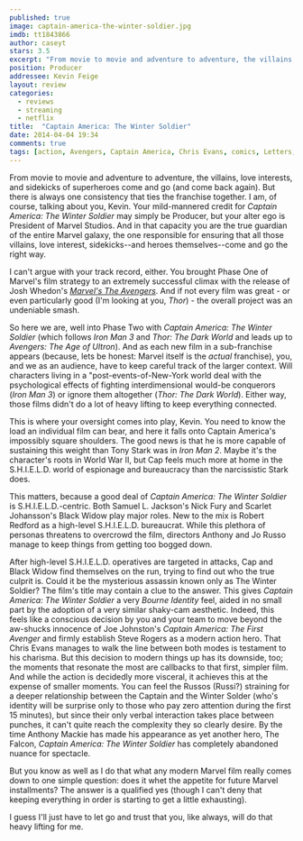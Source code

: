 ```yaml
---
published: true
image: captain-america-the-winter-soldier.jpg
imdb: tt1843866 
author: caseyt 
stars: 3.5
excerpt: "From movie to movie and adventure to adventure, the villains, love interests, and sidekicks of superheroes come and go (and come back again). But there is always one consistency that ties the franchise together. I am, of course, talking about you, Kevin."
position: Producer
addressee: Kevin Feige
layout: review
categories: 
  - reviews
  - streaming
  - netflix
title:  "Captain America: The Winter Soldier"
date: 2014-04-04 19:34
comments: true
tags: [action, Avengers, Captain America, Chris Evans, comics, Letters, Marvel, Robert Redford, Samuel L. Jackson, Scarlett Johansson]
---
```

From movie to movie and adventure to adventure, the villains, love interests, and sidekicks of superheroes come and go (and come back again). But there is always one consistency that ties the franchise together. I am, of course, talking about you, Kevin. Your mild-mannered credit for _Captain America: The Winter Soldier_ may simply be Producer, but your alter ego is President of Marvel Studios. And in that capacity you are the true guardian of the entire Marvel galaxy, the one responsible for ensuring that all those villains, love interest, sidekicks--and heroes themselves--come and go the right way.  

I can't argue with your track record, either. You brought Phase One of Marvel's film strategy to an extremely successful climax with the release of Josh Whedon's _[Marvel's The Avengers][1]_. And if not every film was great - or even particularly good (I'm looking at you, _Thor_) - the overall project was an undeniable smash.  

   [1]: http:///content/2012/5/10/the-avengers.html

So here we are, well into Phase Two with _Captain America: The Winter Soldier_ (which follows _Iron Man 3_ and _Thor: The Dark World_ and leads up to _Avengers: The Age of Ultron_). And as each new film in a sub-franchise appears (because, lets be honest: Marvel itself is the _actual_ franchise), you, and we as an audience, have to keep careful track of the larger context. Will characters living in a "post-events-of-New-York world deal with the psychological effects of fighting interdimensional would-be conquerors (_Iron Man 3_) or ignore them altogether (_Thor: The Dark World_). Either way, those films didn't do a lot of heavy lifting to keep everything connected.  

This is where your oversight comes into play, Kevin. You need to know the load an individual film can bear, and here it falls onto Captain America's impossibly square shoulders. The good news is that he is more capable of sustaining this weight than Tony Stark was in _Iron Man 2_. Maybe it's the character's roots in World War II, but Cap feels much more at home in the S.H.I.E.L.D. world of espionage and bureaucracy than the narcissistic Stark does.  

This matters, because a good deal of _Captain America: The Winter Soldier_ is S.H.I.E.L.D.-centric. Both Samuel L. Jackson's Nick Fury and Scarlet Johansson's Black Widow play major roles. New to the mix is Robert Redford as a high-level S.H.I.E.L.D. bureaucrat. While this plethora of personas threatens to overcrowd the film, directors Anthony and Jo Russo manage to keep things from getting too bogged down.  

After high-level S.H.I.E.L.D. operatives are targeted in attacks, Cap and Black Widow find themselves on the run, trying to find out who the true culprit is. Could it be the mysterious assassin known only as The Winter Soldier? The film's title may contain a clue to the answer. This gives _Captain America: The Winter Soldier_ a very _Bourne Identity_ feel, aided in no small part by the adoption of a very similar shaky-cam aesthetic. Indeed, this feels like a conscious decision by you and your team to move beyond the aw-shucks innocence of Joe Johnston's _Captain America: The First Avenger_ and firmly establish Steve Rogers as a modern action hero. That Chris Evans manages to walk the line between both modes is testament to his charisma. But this decision to modern things up has its downside, too; the moments that resonate the most are callbacks to that first, simpler film. And while the action is decidedly more visceral, it achieves this at the expense of smaller moments. You can feel the Russos (Russi?) straining for a deeper relationship between the Captain and the Winter Solder (who's identity will be surprise only to those who pay zero attention during the first 15 minutes), but since their only verbal interaction takes place between punches, it can't quite reach the complexity they so clearly desire. By the time Anthony Mackie has made his appearance as yet another hero, The Falcon, _Captain America: The Winter Soldier_ has completely abandoned nuance for spectacle.  

But you know as well as I do that what any modern Marvel film really comes down to one simple question: does it whet the appetite for future Marvel installments? The answer is a qualified yes (though I can't deny that keeping everything in order is starting to get a little exhausting).  

I guess I'll just have to let go and trust that you, like always, will do that heavy lifting for me.  